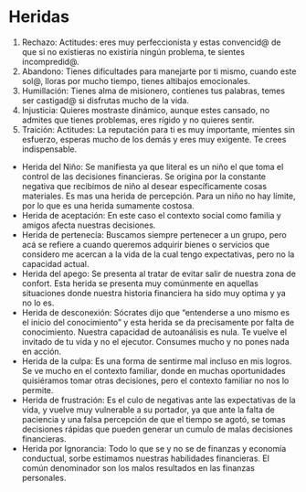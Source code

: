 # Heridas
1. Rechazo: Actitudes: eres muy perfeccionista y estas convencid@ de que si no existieras no existiría ningún problema, te sientes incompredid@.
2. Abandono: Tienes dificultades para manejarte por ti mismo, cuando este sol@, lloras por mucho tiempo, tienes altibajos emocionales.
3. Humillación: Tienes alma de misionero, contienes tus palabras, temes ser castigad@ si disfrutas mucho de la vida.
4. Injusticia: Quieres mostraste dinámico, aunque estes cansado, no admites que tienes problemas, eres rígido y no quieres sentir.
5. Traición: Actitudes: La reputación para ti es muy importante, mientes sin esfuerzo, esperas mucho de los demás y eres muy exigente. Te crees indispensable.

- Herida del Niño: Se manifiesta ya que literal es un niño el que toma el control de las decisiones financieras. Se origina por la constante negativa que recibimos de niño al desear específicamente cosas materiales. Es mas una herida de percepción. Para un niño no hay límite, por lo que es una herida sumamente costosa.
- Herida de aceptación: En este caso el contexto social como familia y amigos afecta nuestras decisiones.
- Herida de pertenecía: Buscamos siempre pertenecer a un grupo, pero acá se refiere a cuando queremos adquirir bienes o servicios que considero me acercan a la vida de la cual tengo expectativas, pero no la capacidad actual.
- Herida del apego: Se presenta al tratar de evitar salir de nuestra zona de confort. Esta herida se presenta muy comúnmente en aquellas situaciones donde nuestra historia financiera ha sido muy optima y ya no lo es.
- Herida de desconexión: Sócrates dijo que “entenderse a uno mismo es el inicio del conocimiento” y esta herida se da precisamente por falta de conocimiento. Nuestra capacidad de autoanálisis es nula. Te vuelve el invitado de tu vida y no el ejecutor. Consumes mucho y no pones nada en acción.
- Herida de la culpa: Es una forma de sentirme mal incluso en mis logros. Se ve mucho en el contexto familiar, donde en muchas oportunidades quisiéramos tomar otras decisiones, pero el contexto familiar no nos lo permite.
- Herida de frustración: Es el culo de negativas ante las expectativas de la vida, y vuelve muy vulnerable a su portador, ya que ante la falta de paciencia y una falsa percepción de que el tiempo se agotó, se tomas decisiones rápidas que pueden generar un cumulo de malas decisiones financieras.
- Herida por Ignorancia: Todo lo que se y no se de finanzas y economía conductual, sorbe estimamos nuestras habilidades financieras. El común denominador son los malos resultados en las finanzas personales.
